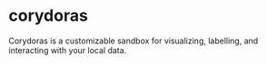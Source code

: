 # corydoras
Corydoras is a customizable sandbox for visualizing, labelling, and interacting with your local data.
